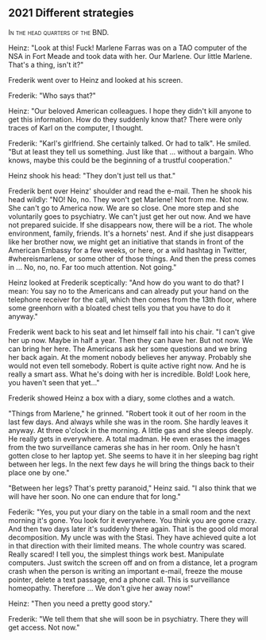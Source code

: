 ## **2021** Different strategies

<span style="font-variant:small-caps;">In the head quarters of the BND.</span>

Heinz: "Look at this!
Fuck!
Marlene Farras was on a TAO computer of the NSA in Fort Meade and took data with her.
Our Marlene.
Our little Marlene.
That's a thing, isn't it?"

Frederik went over to Heinz and looked at his screen.

Frederik: "Who says that?"

Heinz: "Our beloved American colleagues.
I hope they didn't kill anyone to get this information.
How do they suddenly know that?
There were only traces of Karl on the computer, I thought.

Frederik: "Karl's girlfriend.
She certainly talked.
Or had to talk".
He smiled.
"But at least they tell us something.
Just like that ... without a bargain.
Who knows, maybe this could be the beginning of a trustful cooperation."

Heinz shook his head: "They don't just tell us that."

Frederik bent over Heinz' shoulder and read the e-mail.
Then he shook his head wildly: "NO! No, no.
They won't get Marlene!
Not from me.
Not now.
She can't go to America now.
We are so close.
One more step and she voluntarily goes to psychiatry.
We can't just get her out now.
And we have not prepared suicide.
If she disappears now, there will be a riot.
The whole environment, family, friends.
It's a hornets' nest.
And if she just disappears like her brother now, we might get an initiative that stands in front of the American Embassy for a few weeks, or here, or a wild hashtag in Twitter, #whereismarlene, or some other of those things.
And then the press comes in ...
No, no, no.
Far too much attention.
Not going."

Heinz looked at Frederik sceptically: "And how do you want to do that?
I mean: You say no to the Americans and can already put your hand on the telephone receiver for the call, which then comes from the 13th floor, where some greenhorn with a bloated chest tells you that you have to do it anyway."

Frederik went back to his seat and let himself fall into his chair.
"I can't give her up now.
Maybe in half a year.
Then they can have her.
But not now.
We can bring her here.
The Americans ask her some questions and we bring her back again.
At the moment nobody believes her anyway.
Probably she would not even tell somebody.
Robert is quite active right now.
And he is really a smart ass.
What he's doing with her is incredible.
Bold! Look here, you haven't seen that yet..."

Frederik showed Heinz a box with a diary, some clothes and a watch.

"Things from Marlene," he grinned.
"Robert took it out of her room in the last few days.
And always while she was in the room.
She hardly leaves it anyway.
At three o'clock in the morning.
A little gas and she sleeps deeply.
He really gets in everywhere.
A total madman.
He even erases the images from the two surveillance cameras she has in her room.
Only he hasn't gotten close to her laptop yet.
She seems to have it in her sleeping bag right between her legs.
In the next few days he will bring the things back to their place one by one."

"Between her legs?
That's pretty paranoid," Heinz said.
"I also think that we will have her soon.
No one can endure that for long."

Federik: "Yes, you put your diary on the table in a small room and the next morning it's gone.
You look for it everywhere.
You think you are gone crazy.
And then two days later it's suddenly there again.
That is the good old moral decomposition.
My uncle was with the Stasi.
They have achieved quite a lot in that direction with their limited means.
The whole country was scared.
Really scared!
I tell you, the simplest things work best.
Manipulate computers.
Just switch the screen off and on from a distance, let a program crash when the person is writing an important e-mail, freeze the mouse pointer, delete a text passage, end a phone call.
This is surveillance homeopathy.
Therefore ... We don't give her away now!"

Heinz: "Then you need a pretty good story."

Frederik: "We tell them that she will soon be in psychiatry.
There they will get access.
Not now."
